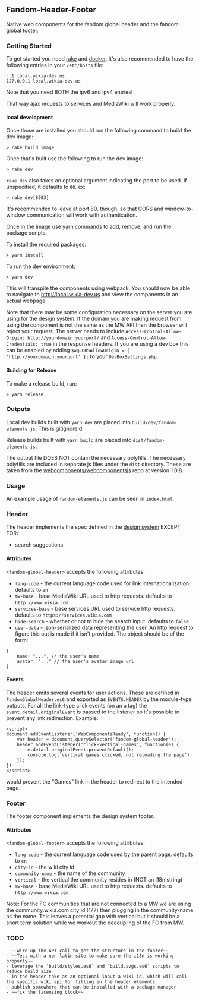## Fandom-Header-Footer
Native web components for the fandom global header and the fandom global footer.

### Getting Started
To get started you need [rake](https://github.com/ruby/rake) and [docker](https://www.docker.com/). It's also recommended to have the following entries in your `/etc/hosts` file:

```
::1 local.wikia-dev.us
127.0.0.1 local.wikia-dev.us
```
Note that you need BOTH the ipv6 and ipv4 entries!

That way ajax requests to services and MediaWiki will work properly.

#### local development
Once those are installed you should run the following command to build the dev image:

```
> rake build_image
```

Once that's built use the following to run the dev image:

```
> rake dev
```

`rake dev` also takes an optional argument indicating the port to be used. If unspecified, it defaults to `80`. ex:

```
> rake dev[8083]
```

It's recommended to leave at port 80, though, so that CORS and window-to-window communication will work with authentication.

Once in the image use [yarn](https://yarnpkg.com/lang/en/) commands to add, remove, and run the package scripts.

To install the required packages:

```
> yarn install
```

To run the dev environment:

```
> yarn dev
```

This will transpile the components using webpack. You should now be able to navigate to http://local.wikia-dev.us and view the components in an actual webpage.

Note that there may be some configuration necessary on the server you are using for the design system. If the
domain you are making request from using the component is not the same as the MW API then the browser will
reject your request. The server needs to include `Access-Control-Allow-Origin: http://yourdomain:yourport/` and
`Access-Control-Allow-Credentials: true` in the response headers. If you are using a dev box this can be enabled by
adding `$wgCORSAllowOrigin = [ 'http://yourdomain:yourport' ];` to your `DevBoxSettings.php`.

#### Building for Release
To make a release build, run:
```
> yarn release
```

### Outputs
Local dev builds built with `yarn dev` are placed into `build/dev/fandom-elements.js`. This is gitignore'd. 

Release builds built with `yarn build` are placed into `dist/fandom-elements.js`.

The output file DOES NOT contain the necessary polyfills. The necessary polyfills are included in separate js files under the `dist` directory. These are taken from the [webcomponents/webcomponentsjs](https://github.com/webcomponents/webcomponentsjs) repo at version 1.0.8.

### Usage

An example usage of `fandom-elements.js` can be seen in `index.html`.

### Header
The header implements the spec defined in the [design system](http://fandomdesignsystem.com/#/identity/global-navigation) EXCEPT FOR:
- search suggestions

#### Attributes
`<fandom-global-header>` accepts the following attributes:
- `lang-code` - the current language code used for link internationalization. defaults to `en`
- `mw-base` - base MediaWiki URL used to http requests. defaults to `http://www.wikia.com`
- `services-base` - base services URL used to service http requests. defaults to `https://services.wikia.com`
- `hide-search` - whether or not to hide the search input. defaults to `false`
- `user-data` - json-serialized data representing the user. An http request to figure this out is made if it isn't provided. The object should be of the form: 
```
{
    name: "...", // the user's name
    avatar: "..." // the user's avatar image url
}
```

#### Events
The header emits several events for user actions. These are defined in `FandomGlobalHeader.es6` and exported as `EVENTS.HEADER` by the module-type outputs. For all the link-type click events (on an `a` tag) the `event.detail.originalEvent` is passed to the listener so it's possible to prevent any link redirection. Example:

```
<script>
document.addEventListener('WebComponentsReady', function() {
    var header = document.querySelector('fandom-global-header');
    header.addEventListener('click-vertical-games', function(e) {
        e.detail.originalEvent.preventDefault();
        console.log('vertical games clicked, not reloading the page');
    });
})
</script>
```

would prevent the "Games" link in the header to redirect to the intended page.

### Footer

The footer component implements the design system footer.

#### Attributes

`<fandom-global-footer>` accepts the following attributes:
- `lang-code` - the current language code used by the parent page. defaults to `en`
- `city-id` - the wiki city id
- `community-name` - the name of the community
- `vertical` - the vertical the community resides in (NOT an i18n string)
- `mw-base` - base MediaWiki URL used to http requests. defaults to `http://www.wikia.com`


Note: For the FC communities that are not connected to a MW we are using the
community.wikia.com city id (177) then plugging in the community-name as the name.
This leaves a potential gap with vertical but it should be a short term solution while
we workout the decoupling of the FC from MW.

### TODO

    - ~~wire up the API call to get the structure in the footer~~
    - ~~Test with a non-latin site to make sure the i18n is working properly~~
    - leverage the `build/styles.es6` and `build.svgs.es6` scripts to reduce build size
    - in the header take as an optional input a wiki id, which will call the specific wiki api for filling in the header elements
    - publish somewhere that can be installed with a package manager
    - ~~fix the licensing block~~
    

